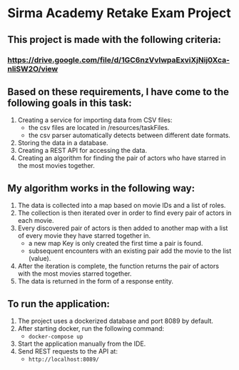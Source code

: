 # Sirma Academy Retake Exam Project

## This project is made with the following criteria:
### https://drive.google.com/file/d/1GC6nzVvIwpaExviXjNij0Xca-nliSW2O/view

## Based on these requirements, I have come to the following goals in this task:

1. Creating a service for importing data from CSV files:
   - the csv files are located in /resources/taskFiles.
   - the csv parser automatically detects between different date formats.
2. Storing the data in a database.
3. Creating a REST API for accessing the data.
4. Creating an algorithm for finding the pair of actors who have starred in the most movies together.

## My algorithm works in the following way:

1. The data is collected into a map based on movie IDs and a list of roles.
2. The collection is then iterated over in order to find every pair of actors in each movie.
3. Every discovered pair of actors is then added to another map with a list of every movie they have starred together in.
    - a new map Key is only created the first time a pair is found.
    - subsequent encounters with an existing pair add the movie to the list (value).
4. After the iteration is complete, the function returns the pair of actors with the most movies starred together.
5. The data is returned in the form of a response entity.

## To run the application:

1. The project uses a dockerized database and port 8089 by default. 
2. After starting docker, run the following command:
   - ``docker-compose up``
3. Start the application manually from the IDE.
4. Send REST requests to the API at:
   - ``http://localhost:8089/``
